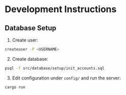 # Development Instructions

## Database Setup

1. Create user:

```bash
createuser -P <USERNAME>
```

2. Create database:

```bash
psql -f src/database/setup/init_accounts.sql
```

3. Edit configuration under `config/` and run the server:

```bash
cargo run
```
